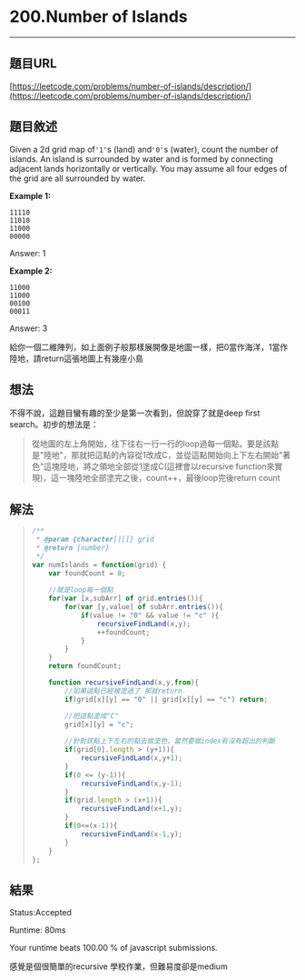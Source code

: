 # 200.Number of Islands

---

## 題目URL

[https://leetcode.com/problems/number-of-islands/description/](https://leetcode.com/problems/number-of-islands/description/)

## 題目敘述

Given a 2d grid map of`'1'`s \(land\) and`'0'`s \(water\), count the number of islands. An island is surrounded by water and is formed by connecting adjacent lands horizontally or vertically. You may assume all four edges of the grid are all surrounded by water.

**Example 1:**

```
11110
11010
11000
00000
```

Answer: 1

**Example 2:**

```
11000
11000
00100
00011
```

Answer: 3



給你一個二維陣列，如上面例子般那樣展開像是地圖一樣，把0當作海洋，1當作陸地，請return這張地圖上有幾座小島



## 想法

不得不說，這題目蠻有趣的至少是第一次看到，但說穿了就是deep first search。初步的想法是：

> 從地圖的左上角開始，往下往右一行一行的loop過每一個點，要是該點是"陸地"，那就把這點的內容從1改成C，並從這點開始向上下左右開始"著色"這塊陸地，將之領地全部從1塗成C\(這裡會以recursive function來實現\)，這一塊陸地全部塗完之後，count++，最後loop完後return count



## 解法

> ```js
> /**
>  * @param {character[][]} grid
>  * @return {number}
>  */
> var numIslands = function(grid) {
>     var foundCount = 0;
>     
>     //就是loop每一個點
>     for(var [x,subArr] of grid.entries()){
>         for(var [y,value] of subArr.entries()){
>             if(value != "0" && value != "c" ){
>                 recursiveFindLand(x,y);
>                 ++foundCount;
>             }
>         }
>     }
>     return foundCount;
>
>     function recursiveFindLand(x,y,from){
>         //如果這點已經被塗過了 那就return
>         if(grid[x][y] == "0" || grid[x][y] == "c") return;
>
>         //把這點塗成"C"
>         grid[x][y] = "c";
>         
>         //針對該點上下左右的點去做塗色，當然要做index有沒有超出的判斷
>         if(grid[0].length > (y+1)){
>             recursiveFindLand(x,y+1);
>         }
>         if(0 <= (y-1)){
>             recursiveFindLand(x,y-1);
>         }
>         if(grid.length > (x+1)){
>             recursiveFindLand(x+1,y);
>         }
>         if(0<=(x-1)){
>             recursiveFindLand(x-1,y);
>         }
>     }
> };
> ```

## 結果

Status:Accepted

Runtime: 80ms

Your runtime beats 100.00 % of javascript submissions.



感覺是個很簡單的recursive 學校作業，但難易度卻是medium

